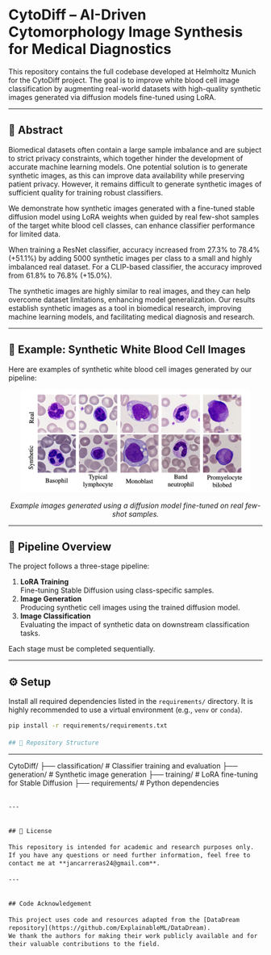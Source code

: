 # CytoDiff – AI-Driven Cytomorphology Image Synthesis for Medical Diagnostics

This repository contains the full codebase developed at Helmholtz Munich for the CytoDiff project. The goal is to improve white blood cell image classification by augmenting real-world datasets with high-quality synthetic images generated via diffusion models fine-tuned using LoRA.

---

## 📄 Abstract

Biomedical datasets often contain a large sample imbalance and are subject to strict privacy constraints, which together hinder the development of accurate machine learning models. One potential solution is to generate synthetic images, as this can improve data availability while preserving patient privacy. However, it remains difficult to generate synthetic images of sufficient quality for training robust classifiers.

We demonstrate how synthetic images generated with a fine-tuned stable diffusion model using LoRA weights when guided by real few-shot samples of the target white blood cell classes, can enhance classifier performance for limited data.

When training a ResNet classifier, accuracy increased from 27.3% to 78.4% (+51.1%) by adding 5000 synthetic images per class to a small and highly imbalanced real dataset. For a CLIP-based classifier, the accuracy improved from 61.8% to 76.8% (+15.0%).

The synthetic images are highly similar to real images, and they can help overcome dataset limitations, enhancing model generalization. Our results establish synthetic images as a tool in biomedical research, improving machine learning models, and facilitating medical diagnosis and research.



---

## 🧪 Example: Synthetic White Blood Cell Images

Here are examples of synthetic white blood cell images generated by our pipeline:

<p align="center">
  <img src="generation/examples/Synthetic_images.png" alt="Synthetic Images" style="max-width: 90%; height: auto;"/>
</p>

<p align="center">
  <em>Example images generated using a diffusion model fine-tuned on real few-shot samples.</em>
</p>

---

## 🔁 Pipeline Overview

The project follows a three-stage pipeline:

1. **LoRA Training**  
   Fine-tuning Stable Diffusion using class-specific samples.
2. **Image Generation**  
   Producing synthetic cell images using the trained diffusion model.
3. **Image Classification**  
   Evaluating the impact of synthetic data on downstream classification tasks.

Each stage must be completed sequentially.

---

## ⚙️ Setup

Install all required dependencies listed in the `requirements/` directory. It is highly recommended to use a virtual environment (e.g., `venv` or `conda`).

```bash
pip install -r requirements/requirements.txt

## 📂 Repository Structure

```
---
CytoDiff/
├── classification/          # Classifier training and evaluation
├── generation/              # Synthetic image generation
├── training/                # LoRA fine-tuning for Stable Diffusion
├── requirements/            # Python dependencies

```

---


## 📜 License

This repository is intended for academic and research purposes only.  
If you have any questions or need further information, feel free to contact me at **jancarreras24@gmail.com**.

---


## Code Acknowledgement

This project uses code and resources adapted from the [DataDream repository](https://github.com/ExplainableML/DataDream).  
We thank the authors for making their work publicly available and for their valuable contributions to the field.

